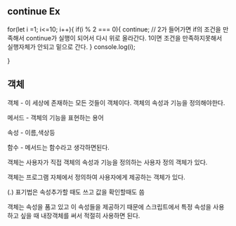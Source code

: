 ## continue Ex


  for(let i =1; i<=10; i++){
     if(i % 2 === 0){
      continue; // 2가 들어가면 if의 조건을 만족해서 continue가 실행이 되어서 다시 위로 올라간다.
      1이면 조건을 만족하지못해서 실행자체가 안되고 밑으로 간다.
     }
     console.log(i);
     
  }

  ## 객체

  객체 - 이 세상에 존재하는 모든 것들이 객체이다. 객체의 속성과 기능을 정의해야한다.

  메서드 - 객체의 기능을 표현하는 용어

  속성 -  이름,색상등 

  함수 - 메서드는 함수라고 생각하면된다.
  

  객체는 사용자가 직접 객체의 속성과 기능을 정의하는 사용자 정의 객체가 있다.

  객체는 프로그램 자체에서 정의하여 사용자에게 제공하는 객체가 있다.

  (.) 표기법은 속성추가할 때도 쓰고 값을 확인할때도 씀

  객체는 속성을 품고 있고 이 속성들을 제공하기 때문에 스크립트에서 특정 속성을 사용하고 싶을 때 내장객체를 써서 적절히 사용하면 된다.